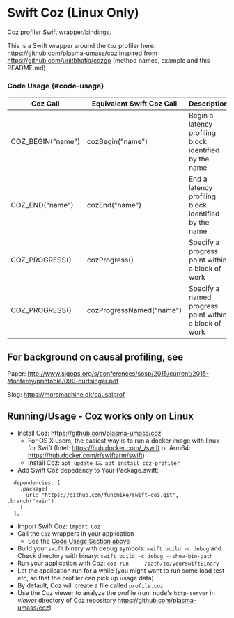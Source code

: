 # Swift Coz (Linux Only)

Coz profiler Swift wrapper/bindings.

This is a Swift wrapper around the `Coz` profiler here: https://github.com/plasma-umass/coz inspired from https://github.com/urjitbhatia/cozgo (method names, example and this README.md)


### Code Usage {#code-usage}

| Coz Call      | Equivalent Swift Coz Call | Description |
| ----------- | -----------   | ----------- | 
| COZ_BEGIN("name")   | cozBegin("name")   | Begin a latency profiling block identified by the name |
| COZ_END("name")     | cozEnd("name")     | End a latency profiling block identified by the name|
| COZ_PROGRESS()     | cozProgress()     | Specify a progress point within a block of work|
| COZ_PROGRESS()     | cozProgressNamed("name")     | Specify a named progress point within a block of work|

## For background on causal profiling, see

Paper: http://www.sigops.org/s/conferences/sosp/2015/current/2015-Monterey/printable/090-curtsinger.pdf

Blog: https://morsmachine.dk/causalprof

## Running/Usage - Coz works only on Linux

- Install Coz: https://github.com/plasma-umass/coz
    - For OS X users, the easiest way is to run a docker image with linux for Swift (Intel: https://hub.docker.com/_/swift or Arm64: https://hub.docker.com/r/swiftarm/swift)
    - Install Coz: `apt update && apt install coz-profiler`
- Add Swift Coz depedency to Your Package.swift:
```
  dependencies: [
    .package(
      url: "https://github.com/funcmike/swift-coz.git", .branch("main")
    )
  ],
```
- Import Swift Coz: `import Coz`
- Call the `Coz` wrappers in your application
    - See the [Code Usage Section above](#code-usage)
- Build your `swift` binary with debug symbols: `swift build -c debug` and
    Check directory with binary: `swift build -c debug --show-bin-path`
- Run your application with Coz: `coz run --- /path/to/yourSwiftBinary`
- Let the application run for a while (you might want to run some load test etc, so that the profiler can pick up usage
  data)
- By default, Coz will create a file called `profile.coz`
- Use the Coz viewer to analyze the profile (run: node's `http-server` in *viewer* directory of Coz repository https://github.com/plasma-umass/coz)
